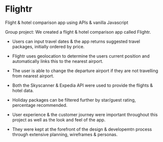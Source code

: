 # Flightr
Flight &amp; hotel comparison app using APIs &amp; vanilla Javascript

Group project: We created a flight & hotel comparison app called Flightr.

- Users can input travel dates & the app returns suggested travel packages, initially ordered by price.
- Flightr uses geolocation to determine the users current position and automatically links this to the nearest airport.
- The user is able to change the departure airport if they are not travelling from nearest airport.
- Both the Skyscanner & Expedia API were used to provide the flights & hotel data.
- Holiday packages can be filtered further by star/guest rating, percentage recommended.

- User experience & the customer journey were important throughout this project as well as the look and feel of the app.
- They were kept at the forefront of the design & developemtn process through extensive planning, wireframes & personas.
